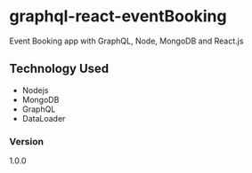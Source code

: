 # graphql-react-eventBooking

Event Booking app with GraphQL, Node, MongoDB and React.js

## Technology Used

- Nodejs
- MongoDB
- GraphQL
- DataLoader

### Version

1.0.0
